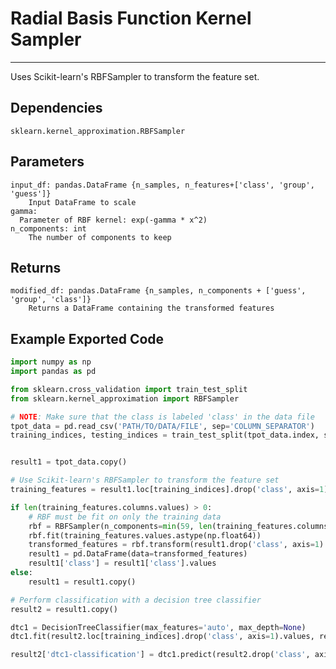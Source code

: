 # Radial Basis Function Kernel Sampler
* * *

Uses Scikit-learn's RBFSampler to transform the feature set.

## Dependencies
    sklearn.kernel_approximation.RBFSampler


Parameters
----------
    input_df: pandas.DataFrame {n_samples, n_features+['class', 'group', 'guess']}
        Input DataFrame to scale
    gamma:
      Parameter of RBF kernel: exp(-gamma * x^2)
    n_components: int
        The number of components to keep

Returns
-------
    modified_df: pandas.DataFrame {n_samples, n_components + ['guess', 'group', 'class']}
        Returns a DataFrame containing the transformed features


Example Exported Code
---------------------

```Python
import numpy as np
import pandas as pd

from sklearn.cross_validation import train_test_split
from sklearn.kernel_approximation import RBFSampler

# NOTE: Make sure that the class is labeled 'class' in the data file
tpot_data = pd.read_csv('PATH/TO/DATA/FILE', sep='COLUMN_SEPARATOR')
training_indices, testing_indices = train_test_split(tpot_data.index, stratify=tpot_data['class'].values, train_size=0.75, test_size=0.25)


result1 = tpot_data.copy()

# Use Scikit-learn's RBFSampler to transform the feature set
training_features = result1.loc[training_indices].drop('class', axis=1)

if len(training_features.columns.values) > 0:
    # RBF must be fit on only the training data
    rbf = RBFSampler(n_components=min(59, len(training_features.columns.values)), gamma=0.001)
    rbf.fit(training_features.values.astype(np.float64))
    transformed_features = rbf.transform(result1.drop('class', axis=1).values.astype(np.float64))
    result1 = pd.DataFrame(data=transformed_features)
    result1['class'] = result1['class'].values
else:
    result1 = result1.copy()

# Perform classification with a decision tree classifier
result2 = result1.copy()

dtc1 = DecisionTreeClassifier(max_features='auto', max_depth=None)
dtc1.fit(result2.loc[training_indices].drop('class', axis=1).values, result2.loc[training_indices, 'class'].values)

result2['dtc1-classification'] = dtc1.predict(result2.drop('class', axis=1).values)

```

